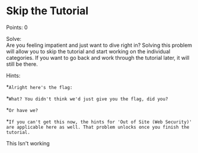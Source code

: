 # Skip the Tutorial

Points: 0

Solve:\
Are you feeling impatient and just want to dive right in? Solving this problem will allow you to skip the tutorial and start working on the individual categories. If you want to go back and work through the tutorial later, it will still be there.

Hints:

*`Alright here's the flag:`


*`What? You didn't think we'd just give you the flag, did you?`


*`Or have we?`


*`If you can't get this now, the hints for 'Out of Site (Web Security)' are applicable here as well. That problem unlocks once you finish the tutorial.`



This
Isn't 
working


